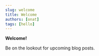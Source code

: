 ```yaml
---
slug: welcome
title: Welcome
authors: [onat]
tags: [hello]
---
```


**Welcome!**

Be on the lookout for upcoming blog posts.
